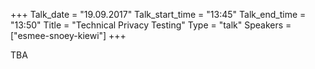 +++
Talk_date = "19.09.2017"
Talk_start_time = "13:45"
Talk_end_time = "13:50"
Title = "Technical Privacy Testing"
Type = "talk"
Speakers = ["esmee-snoey-kiewi"]
+++

<p>TBA</p>
